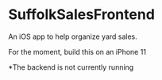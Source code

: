# SuffolkSalesFrontend
An iOS app to help organize yard sales.

For the moment, build this on an iPhone 11

*The backend is not currently running


